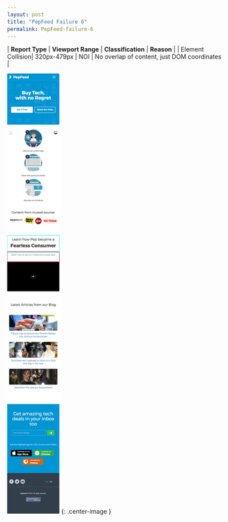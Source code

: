 ```yaml
---
layout: post
title: "PepFeed Failure 6"
permalink: PepFeed-failure-6
---
```

| **Report Type** | **Viewport Range** | **Classification** | **Reason** |
| Element Collision| 320px-479px | NOI | No overlap of content, just DOM coordinates | 

![Screenshot of the fault](assets/images/PepFeed/fault6/overlapWidth399.png){: .center-image }
